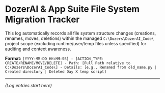 # DozerAI & App Suite File System Migration Tracker

This log automatically records all file system structure changes (creations, renames, moves, deletions) within the managed `C:\Dozers\DozerAI_Code\` project scope (excluding runtime/user/temp files unless specified) for auditing and context awareness.

**Format:** `[YYYY-MM-DD HH:MM:SS] - [ACTION_TYPE: CREATE/RENAME/MOVE/DELETE] - Path: [Full Path relative to C:\Dozers\DozerAI_Code\] - Details: [e.g., Renamed from old_name.py | Created directory | Deleted Day X temp script]`

---
*(Log entries start here)*
